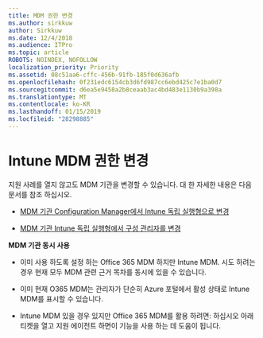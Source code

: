 ```yaml
---
title: MDM 권한 변경
ms.author: sirkkuw
author: Sirkkuw
ms.date: 12/4/2018
ms.audience: ITPro
ms.topic: article
ROBOTS: NOINDEX, NOFOLLOW
localization_priority: Priority
ms.assetid: 08c51aa6-cffc-456b-91fb-185f0d636afb
ms.openlocfilehash: 0f231edc6154cb3d6fd987cc6ebd425c7e1ba0d7
ms.sourcegitcommit: d6ea5e9458a2b8ceaab3ac4bd483e1130b9a398a
ms.translationtype: MT
ms.contentlocale: ko-KR
ms.lasthandoff: 01/15/2019
ms.locfileid: "28298885"
---
```

# <a name="change-intune-mdm-authority"></a>Intune MDM 권한 변경

지원 사례를 열지 않고도 MDM 기관을 변경할 수 있습니다. 대 한 자세한 내용은 다음 문서를 참조 하십시오.
  
- [MDM 기관 Configuration Manager에서 Intune 독립 실행형으로 변경](https://docs.microsoft.com/sccm/mdm/deploy-use/migrate-change-mdm-authority)
    
- [MDM 기관 Intune 독립 실행형에서 구성 관리자를 변경](https://docs.microsoft.com/sccm/mdm/deploy-use/change-mdm-authority)
    
 **MDM 기관 동시 사용**
  
- 이미 사용 하도록 설정 하는 Office 365 MDM 하지만 Intune MDM. 시도 하려는 경우 현재 모두 MDM 관련 근거 목차를 동시에 있을 수 있습니다.
    
- 이미 현재 O365 MDM는 관리자가 단순히 Azure 포털에서 활성 상태로 Intune MDM를 표시할 수 있습니다.
    
- Intune MDM 있을 경우 있지만 Office 365 MDM를 활용 하려면: 하십시오 아래 티켓을 열고 지원 에이전트 하면이 기능을 사용 하는 데 도움이 됩니다.
    


